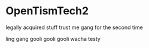 # OpenTismTech2
legally acquired stuff trust me gang for the second time

ling gang gooli gooli gooli wacha testy

